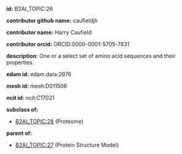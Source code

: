 **id:** B2AI_TOPIC:26

**contributor github name:** caufieldjh

**contributor name:** Harry Caufield

**contributor orcid:** ORCID:0000-0001-5705-7831

**description:** One or a select set of amino acid sequences and their properties.

**edam id:** edam.data:2976

**mesh id:** mesh:D011506

**ncit id:** ncit:C17021

**subclass of:**

- [B2AI_TOPIC:28](../topics/Proteome.markdown) (Proteome)

**parent of:**

- [B2AI_TOPIC:27](../ProteinStructureModel.markdown) (Protein Structure Model)
